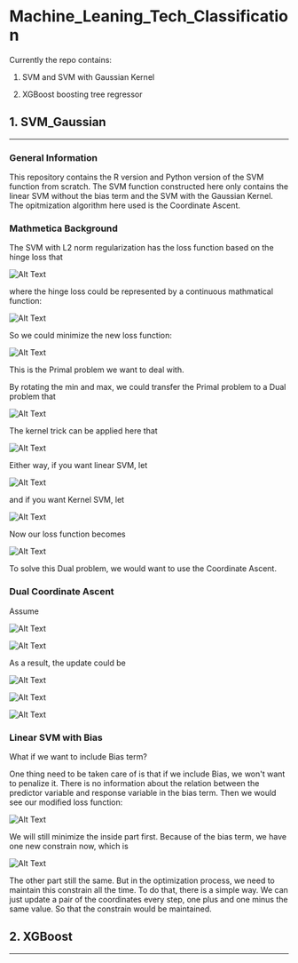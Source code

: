 # Machine_Leaning_Tech_Classification

Currently the repo contains:

1. SVM and SVM with Gaussian Kernel

2. XGBoost boosting tree regressor

## 1. SVM_Gaussian
-------------------

### General Information

This repository contains the R version and Python version of the SVM function from scratch. The SVM function constructed here only contains the linear SVM without the bias term and the SVM with the Gaussian Kernel. The opitmization algorithm here used is the Coordinate Ascent.

### Mathmetica Background

The SVM with L2 norm regularization has the loss function based on the hinge loss that

![Alt Text](https://github.com/nji3/SVM_Gaussian/blob/master/tex/function1.gif)

where the hinge loss could be represented by a continuous mathmatical function:

![Alt Text](https://github.com/nji3/SVM_Gaussian/blob/master/tex/function2.gif)

So we could minimize the new loss function:

![Alt Text](https://github.com/nji3/SVM_Gaussian/blob/master/tex/function3.gif)

This is the Primal problem we want to deal with.

By rotating the min and max, we could transfer the Primal problem to a Dual problem that

![Alt Text](https://github.com/nji3/SVM_Gaussian/blob/master/tex/function4.gif)

The kernel trick can be applied here that

![Alt Text](https://github.com/nji3/SVM_Gaussian/blob/master/tex/function5.gif)

Either way, if you want linear SVM, let

![Alt Text](https://github.com/nji3/SVM_Gaussian/blob/master/tex/function6.gif)

and if you want Kernel SVM, let

![Alt Text](https://github.com/nji3/SVM_Gaussian/blob/master/tex/function7.gif)

Now our loss function becomes

![Alt Text](https://github.com/nji3/SVM_Gaussian/blob/master/tex/function8.gif)

To solve this Dual problem, we would want to use the Coordinate Ascent.

### Dual Coordinate Ascent

Assume

![Alt Text](https://github.com/nji3/SVM_Gaussian/blob/master/tex/function9.gif)

![Alt Text](https://github.com/nji3/SVM_Gaussian/blob/master/tex/function10.gif)

As a result, the update could be

![Alt Text](https://github.com/nji3/SVM_Gaussian/blob/master/tex/function11.gif)

![Alt Text](https://github.com/nji3/SVM_Gaussian/blob/master/tex/function12.gif)

![Alt Text](https://github.com/nji3/SVM_Gaussian/blob/master/tex/function13.gif)

### Linear SVM with Bias

What if we want to include Bias term?

One thing need to be taken care of is that if we include Bias, we won't want to penalize it. There is no information about the relation between the predictor variable and response variable in the bias term. Then we would see our modified loss function:

![Alt Text](https://github.com/nji3/SVM_Gaussian/blob/master/tex/function14.gif)

We will still minimize the inside part first. Because of the bias term, we have one new constrain now, which is

![Alt Text](https://github.com/nji3/SVM_Gaussian/blob/master/tex/function15.gif)

The other part still the same. But in the optimization process, we need to maintain this constrain all the time. To do that, there is a simple way. We can just update a pair of the coordinates every step, one plus and one minus the same value. So that the constrain would be maintained.

## 2. XGBoost
-------------------
